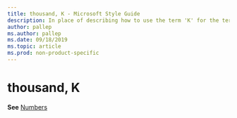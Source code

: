 ```yaml
---
title: thousand, K - Microsoft Style Guide
description: In place of describing how to use the term 'K' for the term 'thousand', this article provides a link to the Numbers topic.
author: pallep
ms.author: pallep
ms.date: 09/18/2019
ms.topic: article
ms.prod: non-product-specific
---
```


# thousand, K

**See** [Numbers](~/numbers.md)
